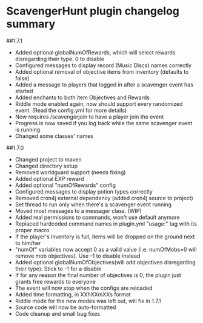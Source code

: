 # ScavengerHunt plugin changelog summary

##1.7.1
* Added optional globalNumOfRewards, which will select rewards disregarding their type. 0 to disable
* Configured messages to display record (Music Discs) names correctly
* Added optional removal of objective items from inventory (defaults to false)
* Added a message to players that logged in after a scavenger event has started
* Added enchants to both item Objectives and Rewards
* Riddle mode enabled again, now should support every randomized event. (Read the config.yml for more details)
* Now requires /scavengerjoin to have a player join the event
* Progress is now saved if you log back while the same scavenger event is running
* Changed some classes' names

##1.7.0
* Changed project to maven
* Changed directory setup
* Removed worldguard support (needs fixing)
* Added optional EXP reward
* Added optional "numOfRewards" config
* Configured messages to display potion types correctly
* Removed cron4j external dependency (added cron4j source to project)
* Set thread to run only when there's a scavenger event running
* Moved most messages to a messager class. (WIP)
* Added real permissions to commands, won't use default anymore
* Replaced hardcoded command names in plugin.yml "usage:" tag with its proper macro
* If the player's inventory is full, items will be dropped on the ground next to him/her
* "numOf" variables now accept 0 as a valid value (i.e. numOfMobs=0 will remove mob objectives). Use -1 to disable instead
* Added optional globalNumOfObjectives(will add objectives disregarding their type). Stick to -1 for a disable
* If for any reason the final number of objectives is 0, the plugin just grants free rewards to everyone
* The event will now stop when the configs are reloaded
* Added time formatting, in XXhXXmXXs format
* Riddle mode for the new modes was left out, will fix in 1.7.1
* Source code will now be auto-formatted
* Code cleanup and small bug fixes
